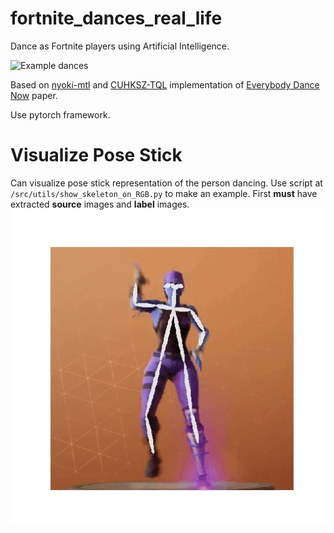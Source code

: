 # fortnite_dances_real_life
Dance as Fortnite players using Artificial Intelligence.

![*Example dances*](./media/dances.gif)

Based on [nyoki-mtl](https://github.com/nyoki-mtl/pytorch-EverybodyDanceNow#pytorch-everybodydancenow) and [CUHKSZ-TQL](https://github.com/CUHKSZ-TQL/EverybodyDanceNow_reproduce_pytorch) implementation of [Everybody Dance Now](https://arxiv.org/abs/1808.07371) paper.

Use pytorch framework.


# Visualize Pose Stick
Can visualize pose stick representation of the person dancing.
Use script at `/src/utils/show_skeleton_on_RGB.py` to make an example.
First **must** have extracted **source** images and **label** images.
![*Sample*](./media/pose_stick.gif)


